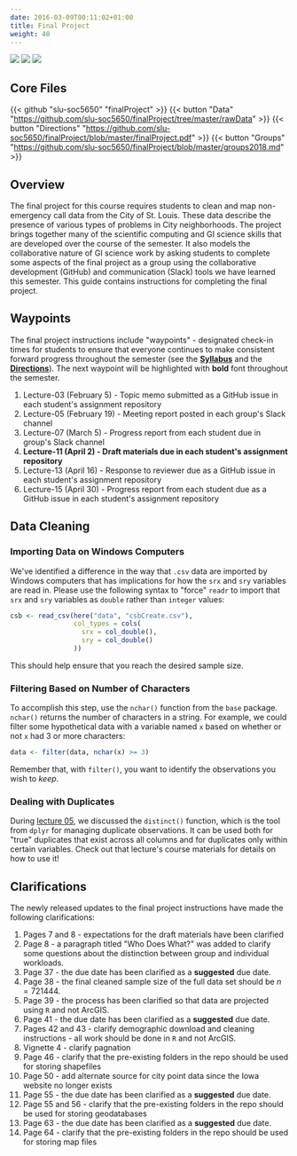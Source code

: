 ```yaml
---
date: 2016-03-09T00:11:02+01:00
title: Final Project
weight: 40
---
```

![](https://img.shields.io/badge/semester-spring%202018-orange.svg) ![](https://img.shields.io/badge/release-updated-brightgreen.svg) ![](https://img.shields.io/badge/last%20update-2017--03--30-brightgreen.svg)

## Core Files

{{< github "slu-soc5650" "finalProject" >}}
{{< button "Data" "https://github.com/slu-soc5650/finalProject/tree/master/rawData" >}}
{{< button "Directions" "https://github.com/slu-soc5650/finalProject/blob/master/finalProject.pdf" >}}
{{< button "Groups" "https://github.com/slu-soc5650/finalProject/blob/master/groups2018.md" >}}

## Overview

The final project for this course requires students to clean and map non-emergency call data from the City of St. Louis. These data describe the presence of various types of problems in City neighborhoods. The project brings together many of the scientific computing and GI science skills that are developed over the course of the semester. It also models the collaborative nature of GI science work by asking students to complete some aspects of the final project as a group using the collaborative development (GitHub) and communication (Slack) tools we have learned this semester. This guide contains instructions for completing the final project.

## Waypoints

The final project instructions include "waypoints" - designated check-in times for students to ensure that everyone continues to make consistent forward progress throughout the semester (see the [**Syllabus**](https://github.com/slu-soc5650/Core-Documents/blob/master/syllabus.pdf) and the [**Directions**](https://github.com/slu-soc5650/finalProject/blob/master/finalProject.pdf)). The next waypoint will be highlighted with **bold** font throughout the semester.

1. Lecture-03 (February 5) - Topic memo submitted as a GitHub issue in each student's assignment repository
2. Lecture-05 (February 19) - Meeting report posted in each group's Slack channel
3. Lecture-07 (March 5) - Progress report from each student due in group's Slack channel
4. **Lecture-11 (April 2) - Draft materials due in each student's assignment repository**
5. Lecture-13 (April 16) - Response to reviewer due as a GitHub issue in each student's assignment repository
6. Lecture-15 (April 30) - Progress report from each student due as a GitHub issue in each student's assignment repository

## Data Cleaning
### Importing Data on Windows Computers
We've identified a difference in the way that `.csv` data are imported by Windows computers that has implications for how the `srx` and `sry` variables are read in. Please use the following syntax to "force" `readr` to import that `srx` and `sry` variables as `double` rather than `integer` values:

```r
csb <- read_csv(here("data", "csbCreate.csv"),
                col_types = cols(
                  srx = col_double(),
                  sry = col_double()
                ))
```

This should help ensure that you reach the desired sample size.

### Filtering Based on Number of Characters
To accomplish this step, use the `nchar()` function from the `base` package. `nchar()` returns the number of characters in a string. For example, we could filter some hypothetical data with a variable named `x` based on whether or not `x` had 3 or more characters:

```r
data <- filter(data, nchar(x) >= 3)
```

Remember that, with `filter()`, you want to identify the observations you wish to *keep*.

### Dealing with Duplicates
During [lecture 05](/lecture-05/), we discussed the `distinct()` function, which is the tool from `dplyr` for managing duplicate observations. It can be used both for "true" duplicates that exist across all columns and for duplicates only within certain variables. Check out that lecture's course materials for details on how to use it!

## Clarifications
The newly released updates to the final project instructions have made the following clarifications:

1. Pages 7 and 8 - expectations for the draft materials have been clarified
2. Page 8 - a paragraph titled "Who Does What?" was added to clarify some questions about the distinction between group and individual workloads.
3. Page 37 - the due date has been clarified as a **suggested** due date. 
4. Page 38 - the final cleaned sample size of the full data set should be $n=721444$.
5. Page 39 - the process has been clarified so that data are projected using `R` and not ArcGIS.
6. Page 41 - the due date has been clarified as a **suggested** due date. 
7. Pages 42 and 43 - clarify demographic download and cleaning instructions - all work should be done in `R` and not ArcGIS.
8. Vignette 4 - clarify pagnation
9. Page 46 - clarify that the pre-existing folders in the repo should be used for storing shapefiles
10. Page 50 - add alternate source for city point data since the Iowa website no longer exists
11. Page 55 - the due date has been clarified as a **suggested** due date. 
12. Page 55 and 56 - clarify that the pre-existing folders in the repo should be used for storing geodatabases
13. Page 63 - the due date has been clarified as a **suggested** due date. 
14. Page 64 - clarify that the pre-existing folders in the repo should be used for storing map files
